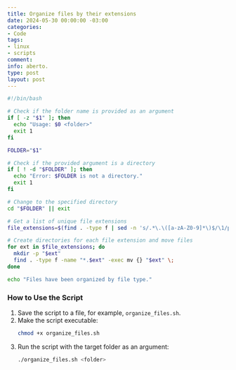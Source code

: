 ```yaml
---
title: Organize files by their extensions
date: 2024-05-30 00:00:00 -03:00
categories:
- Code
tags:
- linux
- scripts
comment: 
info: aberto.
type: post
layout: post
---
```


```bash
#!/bin/bash

# Check if the folder name is provided as an argument
if [ -z "$1" ]; then
  echo "Usage: $0 <folder>"
  exit 1
fi

FOLDER="$1"

# Check if the provided argument is a directory
if [ ! -d "$FOLDER" ]; then
  echo "Error: $FOLDER is not a directory."
  exit 1
fi

# Change to the specified directory
cd "$FOLDER" || exit

# Get a list of unique file extensions
file_extensions=$(find . -type f | sed -n 's/.*\.\([a-zA-Z0-9]*\)$/\1/p' | sort | uniq)

# Create directories for each file extension and move files
for ext in $file_extensions; do
  mkdir -p "$ext"
  find . -type f -name "*.$ext" -exec mv {} "$ext" \;
done

echo "Files have been organized by file type."
```

### How to Use the Script

1. Save the script to a file, for example, `organize_files.sh`.
2. Make the script executable:
   ```bash
   chmod +x organize_files.sh
   ```
3. Run the script with the target folder as an argument:
   ```bash
   ./organize_files.sh <folder>
   ```
